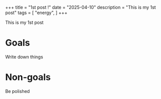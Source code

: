 +++
title = "1st post !"
date = "2025-04-10"
description = "This is my 1st post"
tags = [
    "energy",
]
+++

This is my 1st post

# Goals

Write down things

# Non-goals

Be polished
